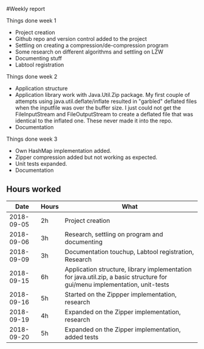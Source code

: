 #Weekly report

Things done week 1

* Project creation
* Github repo and version control added to the project
* Settling on creating a compression/de-compression program
* Some research on different algorithms and settling on LZW
* Documenting stuff
* Labtool registration

Things done week 2

* Application structure
* Application library work with Java.Util.Zip package. My first couple of attempts using java.util.deflate/inflate resulted in "garbled" deflated files when the inputfile was over the buffer size. I just could not get the FileInputStream and FileOutputStream to create a deflated file that was identical to the inflated one. These never made it into the repo.
* Documentation

Things done week 3

* Own HashMap implementation added.
* Zipper compression added but not working as expected.
* Unit tests expanded.
* Documentation
 

## Hours worked

| Date | Hours | What|
|---|---|---|
|2018-09-05| 2h | Project creation|
|2018-09-06| 3h | Research, settling on program and documenting|
|2018-09-09| 3h | Documentation touchup, Labtool registration, Research|
|2018-09-15| 6h | Application structure, library implementation for java.util.zip, a basic structure for gui/menu implementation, unit-tests|
|2018-09-16| 5h | Started on the Zippper implementation, research|
|2018-09-19| 4h | Expanded on the Zipper implementation, research|
|2018-09-20| 5h | Expanded on the Zipper implementation, added tests|
